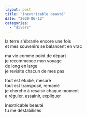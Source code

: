```yaml
---
layout: post
title: "inextricable beauté"
date: "2020-06-12"
categories:
  - "divers"
---
```


la terre s'ébranle encore une fois  
et mes souvenirs se balancent en vrac

ma vie comme point de départ  
je recommence mon voyage  
de long en large  
je revisite chacun de mes pas

tout est étudié, mesuré  
tout est transposé, remanié  
je cherche à resaisir chaque moment  
à réguler, assainir, expliquer

inextricable beauté  
tu me déstabilises
